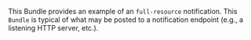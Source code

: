 
This Bundle provides an example of an `full-resource` notification.  This `Bundle` is typical of what may be posted to a notification endpoint (e.g., a listening HTTP server, etc.).